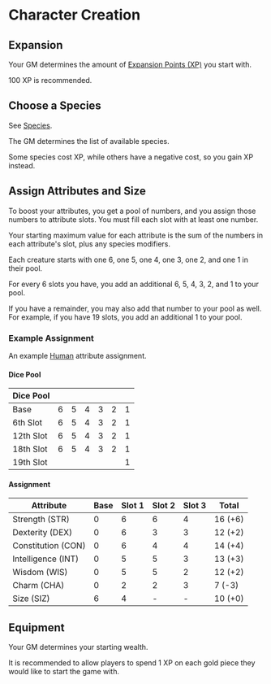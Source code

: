 # Character Creation

## Expansion

Your GM determines the amount of [Expansion Points (XP)](/Rules/CharacterExpansion.md) you start with.

100 XP is recommended.

## Choose a Species

See [Species](/Species).

The GM determines the list of available species.

Some species cost XP, while others have a negative cost, so you gain XP instead.

## Assign Attributes and Size

To boost your attributes, you get a pool of numbers, and you assign those numbers to attribute slots. You must fill each slot with at least one number.

Your starting maximum value for each attribute is the sum of the numbers in each attribute's slot, plus any species modifiers.

Each creature starts with one 6, one 5, one 4, one 3, one 2, and one 1 in their pool.

For every 6 slots you have, you add an additional 6, 5, 4, 3, 2, and 1 to your pool.

If you have a remainder, you may also add that number to your pool as well. For example, if you have 19 slots, you add an additional 1 to your pool.

### Example Assignment

An example [Human](/Species/Human) attribute assignment.

#### Dice Pool

| Dice Pool | | | | | | |
|-|-|-|-|-|-|-|
| Base | 6 | 5 | 4 | 3 | 2 | 1 |
| 6th Slot | 6 | 5 | 4 | 3 | 2 | 1 |
| 12th Slot | 6 | 5 | 4 | 3 | 2 | 1 |
| 18th Slot | 6 | 5 | 4 | 3 | 2 | 1 |
| 19th Slot |  |  |  |  |  | 1 |

#### Assignment

| Attribute | Base | Slot 1 | Slot 2 | Slot 3 | Total |
|-|-|-|-|-|-|
| Strength (STR) | 0 | 6 | 6 | 4 | 16 (+6) |
| Dexterity (DEX) | 0 | 6 | 3 | 3 | 12 (+2) |
| Constitution (CON) | 0 | 6 | 4 | 4 | 14 (+4) |
| Intelligence (INT) | 0 | 5 | 5 | 3 | 13 (+3) |
| Wisdom (WIS) | 0 | 5 | 5 | 2 | 12 (+2) |
| Charm (CHA) | 0 | 2 | 2 | 3 | 7 (-3) |
| Size (SIZ) | 6 | 4 | - | - | 10 (+0)|

## Equipment

Your GM determines your starting wealth.

It is recommended to allow players to spend 1 XP on each gold piece they would like to start the game with.
